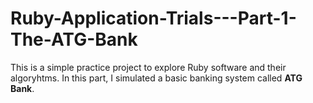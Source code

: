 # Ruby-Application-Trials---Part-1-The-ATG-Bank
This is a simple practice project to explore Ruby software and their algoryhtms.   In this part,  I simulated a basic banking system called **ATG Bank**.
